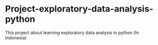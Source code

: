 # Project-exploratory-data-analysis-python
This project about learning exploratory data analysis in python (In Indonesia)
